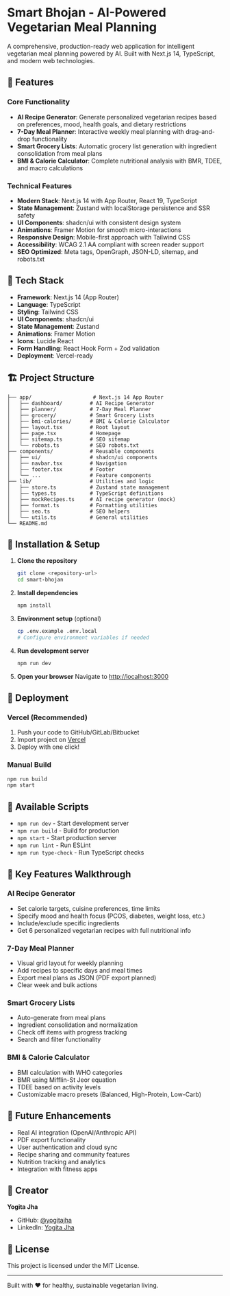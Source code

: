 # Smart Bhojan - AI-Powered Vegetarian Meal Planning

A comprehensive, production-ready web application for intelligent vegetarian meal planning powered by AI. Built with Next.js 14, TypeScript, and modern web technologies.

## 🌟 Features

### Core Functionality
- **AI Recipe Generator**: Generate personalized vegetarian recipes based on preferences, mood, health goals, and dietary restrictions
- **7-Day Meal Planner**: Interactive weekly meal planning with drag-and-drop functionality
- **Smart Grocery Lists**: Automatic grocery list generation with ingredient consolidation from meal plans
- **BMI & Calorie Calculator**: Complete nutritional analysis with BMR, TDEE, and macro calculations

### Technical Features
- **Modern Stack**: Next.js 14 with App Router, React 19, TypeScript
- **State Management**: Zustand with localStorage persistence and SSR safety
- **UI Components**: shadcn/ui with consistent design system
- **Animations**: Framer Motion for smooth micro-interactions
- **Responsive Design**: Mobile-first approach with Tailwind CSS
- **Accessibility**: WCAG 2.1 AA compliant with screen reader support
- **SEO Optimized**: Meta tags, OpenGraph, JSON-LD, sitemap, and robots.txt

## 🚀 Tech Stack

- **Framework**: Next.js 14 (App Router)
- **Language**: TypeScript
- **Styling**: Tailwind CSS
- **UI Components**: shadcn/ui
- **State Management**: Zustand
- **Animations**: Framer Motion
- **Icons**: Lucide React
- **Form Handling**: React Hook Form + Zod validation
- **Deployment**: Vercel-ready

## 🏗️ Project Structure

```
├── app/                    # Next.js 14 App Router
│   ├── dashboard/         # AI Recipe Generator
│   ├── planner/           # 7-Day Meal Planner  
│   ├── grocery/           # Smart Grocery Lists
│   ├── bmi-calories/      # BMI & Calorie Calculator
│   ├── layout.tsx         # Root layout
│   ├── page.tsx           # Homepage
│   ├── sitemap.ts         # SEO sitemap
│   └── robots.ts          # SEO robots.txt
├── components/            # Reusable components
│   ├── ui/                # shadcn/ui components
│   ├── navbar.tsx         # Navigation
│   ├── footer.tsx         # Footer
│   └── ...                # Feature components
├── lib/                   # Utilities and logic
│   ├── store.ts           # Zustand state management
│   ├── types.ts           # TypeScript definitions
│   ├── mockRecipes.ts     # AI recipe generator (mock)
│   ├── format.ts          # Formatting utilities
│   ├── seo.ts             # SEO helpers
│   └── utils.ts           # General utilities
└── README.md
```

## 🔧 Installation & Setup

1. **Clone the repository**
   ```bash
   git clone <repository-url>
   cd smart-bhojan
   ```

2. **Install dependencies**
   ```bash
   npm install
   ```

3. **Environment setup** (optional)
   ```bash
   cp .env.example .env.local
   # Configure environment variables if needed
   ```

4. **Run development server**
   ```bash
   npm run dev
   ```

5. **Open your browser**
   Navigate to [http://localhost:3000](http://localhost:3000)

## 🚀 Deployment

### Vercel (Recommended)
1. Push your code to GitHub/GitLab/Bitbucket
2. Import project on [Vercel](https://vercel.com)
3. Deploy with one click!

### Manual Build
```bash
npm run build
npm start
```

## 🧪 Available Scripts

- `npm run dev` - Start development server
- `npm run build` - Build for production
- `npm start` - Start production server
- `npm run lint` - Run ESLint
- `npm run type-check` - Run TypeScript checks

## 🎯 Key Features Walkthrough

### AI Recipe Generator
- Set calorie targets, cuisine preferences, time limits
- Specify mood and health focus (PCOS, diabetes, weight loss, etc.)
- Include/exclude specific ingredients
- Get 6 personalized vegetarian recipes with full nutritional info

### 7-Day Meal Planner
- Visual grid layout for weekly planning
- Add recipes to specific days and meal times
- Export meal plans as JSON (PDF export planned)
- Clear week and bulk actions

### Smart Grocery Lists
- Auto-generate from meal plans
- Ingredient consolidation and normalization
- Check off items with progress tracking
- Search and filter functionality

### BMI & Calorie Calculator
- BMI calculation with WHO categories
- BMR using Mifflin-St Jeor equation
- TDEE based on activity levels
- Customizable macro presets (Balanced, High-Protein, Low-Carb)

## 🔮 Future Enhancements

- Real AI integration (OpenAI/Anthropic API)
- PDF export functionality
- User authentication and cloud sync
- Recipe sharing and community features
- Nutrition tracking and analytics
- Integration with fitness apps

## 👤 Creator

**Yogita Jha**
- GitHub: [@yogitajha](https://github.com/yogitajha)
- LinkedIn: [Yogita Jha](https://linkedin.com/in/yogitajha)

## 📄 License

This project is licensed under the MIT License.

---

Built with ❤️ for healthy, sustainable vegetarian living.